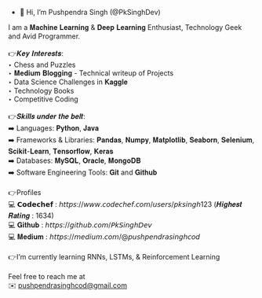 - 👋 Hi, I’m Pushpendra Singh (@PkSinghDev)

I am a 𝐌𝐚𝐜𝐡𝐢𝐧𝐞 𝐋𝐞𝐚𝐫𝐧𝐢𝐧𝐠 & 𝐃𝐞𝐞𝐩 𝐋𝐞𝐚𝐫𝐧𝐢𝐧𝐠 Enthusiast, Technology Geek and Avid Programmer. <br>
<br>
👉𝑲𝒆𝒚 𝑰𝒏𝒕𝒆𝒓𝒆𝒔𝒕𝒔: <br>
‣ Chess and Puzzles<br>
‣ 𝐌𝐞𝐝𝐢𝐮𝐦 𝐁𝐥𝐨𝐠𝐠𝐢𝐧𝐠 - Technical writeup of Projects<br>
‣ Data Science Challenges in 𝐊𝐚𝐠𝐠𝐥𝐞<br>
‣ Technology Books<br>
‣ Competitive Coding<br>
<br>
👉𝑺𝒌𝒊𝒍𝒍𝒔 𝒖𝒏𝒅𝒆𝒓 𝒕𝒉𝒆 𝒃𝒆𝒍𝒕:<br>
➡️ Languages: 𝐏𝐲𝐭𝐡𝐨𝐧, 𝐉𝐚𝐯𝐚<br>
➡️ Frameworks & Libraries: 𝐏𝐚𝐧𝐝𝐚𝐬, 𝐍𝐮𝐦𝐩𝐲, 𝐌𝐚𝐭𝐩𝐥𝐨𝐭𝐥𝐢𝐛, 𝐒𝐞𝐚𝐛𝐨𝐫𝐧, 𝐒𝐞𝐥𝐞𝐧𝐢𝐮𝐦, 𝐒𝐜𝐢𝐤𝐢𝐭-𝐋𝐞𝐚𝐫𝐧, 𝐓𝐞𝐧𝐬𝐨𝐫𝐟𝐥𝐨𝐰, 𝐊𝐞𝐫𝐚𝐬<br>
➡️ Databases: 𝐌𝐲𝐒𝐐𝐋, 𝐎𝐫𝐚𝐜𝐥𝐞, 𝐌𝐨𝐧𝐠𝐨𝐃𝐁<br>
➡️ Software Engineering Tools: 𝐆𝐢𝐭 and 𝐆𝐢𝐭𝐡𝐮𝐛<br>
<br>
👉Profiles<br>
💻 𝗖𝗼𝗱𝗲𝗰𝗵𝗲𝗳 : 𝘩𝘵𝘵𝘱𝘴://𝘸𝘸𝘸.𝘤𝘰𝘥𝘦𝘤𝘩𝘦𝘧.𝘤𝘰𝘮/𝘶𝘴𝘦𝘳𝘴/𝘱𝘬𝘴𝘪𝘯𝘨𝘩123 (𝑯𝒊𝒈𝒉𝒆𝒔𝒕 𝑹𝒂𝒕𝒊𝒏𝒈 : 1634)<br>
💻 𝐆𝐢𝐭𝐡𝐮𝐛 : 𝘩𝘵𝘵𝘱𝘴://𝘨𝘪𝘵𝘩𝘶𝘣.𝘤𝘰𝘮/𝘗𝘬𝘚𝘪𝘯𝘨𝘩𝘋𝘦𝘷<br>
💻 𝐌𝐞𝐝𝐢𝐮𝐦 : 𝘩𝘵𝘵𝘱𝘴://𝘮𝘦𝘥𝘪𝘶𝘮.𝘤𝘰𝘮/@𝘱𝘶𝘴𝘩𝘱𝘦𝘯𝘥𝘳𝘢𝘴𝘪𝘯𝘨𝘩𝘤𝘰𝘥<br>
<br>
👉I’m currently learning RNNs, LSTMs, & Reinforcement Learning<br>
<br>
Feel free to reach me at<br>
✉️ pushpendrasinghcod@gmail.com<br>


<!---
PkSinghDev/PkSinghDev is a ✨ special ✨ repository because its `README.md` (this file) appears on your GitHub profile.
You can click the Preview link to take a look at your changes.
--->

